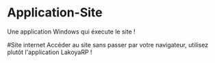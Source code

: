 # Application-Site
Une application Windows qui éxecute le site !

#Site internet
Accéder au site sans passer par votre navigateur, utilisez plutôt l'application LakoyaRP !
